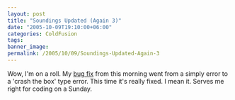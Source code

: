 ```yaml
---
layout: post
title: "Soundings Updated (Again 3)"
date: "2005-10-09T19:10:00+06:00"
categories: ColdFusion 
tags: 
banner_image: 
permalink: /2005/10/09/Soundings-Updated-Again-3
---
```


Wow, I'm on a roll. My <a href="http://ray.camdenfamily.com/index.cfm/2005/10/9/Soundings-Updated-Again-2">bug fix</a> from this morning went from a simply error to a 'crash the box' type error. This time it's really fixed. I mean it. Serves me right for coding on a Sunday.